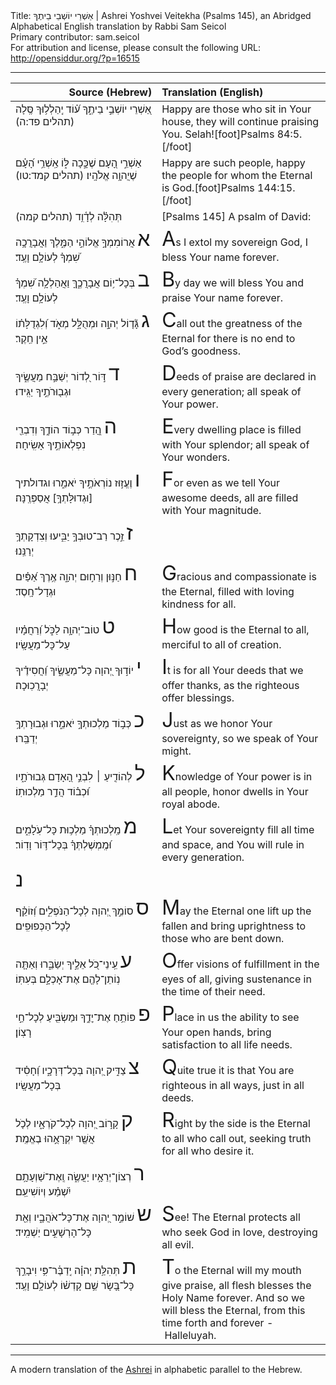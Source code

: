 <html>
<head></head>
<body>
Title: אַשְׁרֵי יוֹשְׁבֵי בֵיתֶךָ | Ashrei Yoshvei Veitekha (Psalms 145), an Abridged Alphabetical English translation by Rabbi Sam Seicol<br />
Primary contributor: sam.seicol<br />
For attribution and license, please consult the following URL: <a href="http://opensiddur.org/?p=16515">http://opensiddur.org/?p=16515</a>
<p />
<hr />

<table style="margin-left: auto;margin-right: auto;" class="draggable">
<thead><tr><th id="x" style="text-align: right;">Source (Hebrew)</th><th style="text-align: left;">Translation (English)</th></tr></thead>
<tbody>
<tr>
<td style="vertical-align:top;" width="46%">
<div class="liturgy"><span lang="he">
אַ֭שְׁרֵי יוֹשְׁבֵ֣י בֵיתֶ֑ךָ ע֝֗וֹד יְֽהַלְל֥וּךָ סֶּֽלָה <span class="citation">(תהלים פד:ה)</span>
</span></div>
</td>
 
<td style="vertical-align:top;" width="53%">
<div class="english">
Happy are those who sit in Your house, they will continue praising You. Selah![foot]Psalms 84:5.[/foot]
</div></td>
</tr>


<tr>
<td style="vertical-align:top;" width="46%">
<div class="liturgy"><span lang="he">
אַשְׁרֵ֣י הָ֭עָם שֶׁכָּ֣כָה לּ֑וֹ אַֽשְׁרֵ֥י הָ֝עָ֗ם שֶׁיֲהוָ֥ה אֱלֹהָֽיו׃ <span class="citation">(תהלים קמד:טו)</span>
</span></div>
</td>
 
<td style="vertical-align:top;" width="53%">
<div class="english">
Happy are such people, happy the people for whom the Eternal is God.[foot]Psalms 144:15.[/foot]
</div></td>
</tr>


<tr>
<td style="vertical-align:top;" width="46%">
<div class="liturgy"><span lang="he">
(תהלים קמה) תְּהִלָּ֗ה לְדָ֫וִ֥ד 
</span></div>
</td>
 
<td style="vertical-align:top;" width="53%">
<div class="english">
[Psalms 145] A psalm of David:
</div></td>
</tr>


<tr>
<td style="vertical-align:top;" width="46%">
<div class="liturgy"><span lang="he">
<span style="font-size:xx-large;">א</span>&nbsp;אֲרוֹמִמְךָ֣ אֱלוֹהַ֣י הַמֶּ֑לֶךְ וַאֲבָרֲכָ֥ה שִׁ֝מְךָ֗ לְעוֹלָ֥ם וָעֶֽד׃ 
</span></div>
</td>
 
<td style="vertical-align:top;" width="53%">
<div class="english">
<span style="font-size:xx-large;">A</span>s I extol my sovereign God, I bless Your name forever.
</div></td>
</tr>


<tr>
<td style="vertical-align:top;" width="46%">
<div class="liturgy"><span lang="he">
<span style="font-size:xx-large;">ב</span>&nbsp;בְּכָל־י֥וֹם אֲבָרֲכֶ֑ךָּ וַאֲהַלְלָ֥ה שִׁ֝מְךָ֗ לְעוֹלָ֥ם וָעֶֽד׃ 
</span></div>
</td>
 
<td style="vertical-align:top;" width="53%">
<div class="english">
<span style="font-size:xx-large;">B</span>y day we will bless You and praise Your name forever.
</div></td>
</tr>


<tr>
<td style="vertical-align:top;" width="46%">
<div class="liturgy"><span lang="he">
<span style="font-size:xx-large;">ג</span>&nbsp;גָּ֘ד֤וֹל יְהוָ֣ה וּמְהֻלָּ֣ל מְאֹ֑ד וְ֝לִגְדֻלָּת֗וֹ אֵ֣ין חֵֽקֶר׃ 
</span></div>
</td>
 
<td style="vertical-align:top;" width="53%">
<div class="english">
<span style="font-size:xx-large;">C</span>all out the greatness of the Eternal for there is no end to God’s goodness.
</div></td>
</tr>


<tr>
<td style="vertical-align:top;" width="46%">
<div class="liturgy"><span lang="he">
<span style="font-size:xx-large;">ד</span>&nbsp;דּ֣וֹר לְ֭דוֹר יְשַׁבַּ֣ח מַעֲשֶׂ֑יךָ וּגְב֖וּרֹתֶ֣יךָ יַגִּֽידוּ׃ 
</span></div>
</td>
 
<td style="vertical-align:top;" width="53%">
<div class="english">
<span style="font-size:xx-large;">D</span>eeds of praise are declared in every generation; all speak of Your power.
</div></td>
</tr>


<tr>
<td style="vertical-align:top;" width="46%">
<div class="liturgy"><span lang="he">
<span style="font-size:xx-large;">ה</span>&nbsp;הֲ֭דַר כְּב֣וֹד הוֹדֶ֑ךָ וְדִבְרֵ֖י נִפְלְאוֹתֶ֣יךָ אָשִֽׂיחָה׃ 
</span></div>
</td>
 
<td style="vertical-align:top;" width="53%">
<div class="english">
<span style="font-size:xx-large;">E</span>very dwelling place is filled with Your splendor; all speak of Your wonders.
</div></td>
</tr>


<tr>
<td style="vertical-align:top;" width="46%">
<div class="liturgy"><span lang="he">
<span style="font-size:xx-large;">ו</span>&nbsp;וֶעֱז֣וּז נוֹרְאֹתֶ֣יךָ יֹאמֵ֑רוּ וגדולתיך [וּגְדוּלָּתְךָ֥] אֲסַפְּרֶֽנָּה׃ 
</span></div>
</td>
 
<td style="vertical-align:top;" width="53%">
<div class="english">
<span style="font-size:xx-large;">F</span>or even as we tell Your awesome deeds, all are filled with Your magnitude.
</div></td>
</tr>


<tr>
<td style="vertical-align:top;" width="46%">
<div class="liturgy"><span lang="he">
<span style="font-size:xx-large;">ז</span>&nbsp;זֵ֣כֶר רַב־טוּבְךָ֣ יַבִּ֑יעוּ וְצִדְקָתְךָ֥ יְרַנֵּֽנוּ׃ 
</span></div>
</td>
 
<td style="vertical-align:top;" width="53%">
<div class="english">

</div></td>
</tr>


<tr>
<td style="vertical-align:top;" width="46%">
<div class="liturgy"><span lang="he">
<span style="font-size:xx-large;">ח</span>&nbsp;חַנּ֣וּן וְרַח֣וּם יְהוָ֑ה אֶ֥רֶךְ אַ֝פַּ֗יִם וּגְדָל־חָֽסֶד׃ 
</span></div>
</td>
 
<td style="vertical-align:top;" width="53%">
<div class="english">
<span style="font-size:xx-large;">G</span>racious and compassionate is the Eternal, filled with loving kindness for all.
</div></td>
</tr>


<tr>
<td style="vertical-align:top;" width="46%">
<div class="liturgy"><span lang="he">
<span style="font-size:xx-large;">ט</span>&nbsp;טוֹב־יְהוָ֥ה לַכֹּ֑ל וְ֝רַחֲמָ֗יו עַל־כָּל־מַעֲשָֽׂיו׃ 
</span></div>
</td>
 
<td style="vertical-align:top;" width="53%">
<div class="english">
<span style="font-size:xx-large;">H</span>ow good is the Eternal to all, merciful to all of creation.
</div></td>
</tr>


<tr>
<td style="vertical-align:top;" width="46%">
<div class="liturgy"><span lang="he">
<span style="font-size:xx-large;">י</span>&nbsp;יוֹד֣וּךָ יְ֭הוָה כָּל־מַעֲשֶׂ֑יךָ וַ֝חֲסִידֶ֗יךָ יְבָרֲכֽוּכָה׃ 
</span></div>
</td>
 
<td style="vertical-align:top;" width="53%">
<div class="english">
<span style="font-size:xx-large;">I</span>t is for all Your deeds that we offer thanks, as the righteous offer blessings.
</div></td>
</tr>


<tr>
<td style="vertical-align:top;" width="46%">
<div class="liturgy"><span lang="he">
<span style="font-size:xx-large;">כ</span>&nbsp;כְּב֣וֹד מַלְכוּתְךָ֣ יֹאמֵ֑רוּ וּגְבוּרָתְךָ֥ יְדַבֵּֽרוּ׃ 
</span></div>
</td>
 
<td style="vertical-align:top;" width="53%">
<div class="english">
<span style="font-size:xx-large;">J</span>ust as we honor Your sovereignty, so we speak of Your might.
</div></td>
</tr>


<tr>
<td style="vertical-align:top;" width="46%">
<div class="liturgy"><span lang="he">
<span style="font-size:xx-large;">ל</span>&nbsp;לְהוֹדִ֤יעַ ׀ לִבְנֵ֣י הָ֭אָדָם גְּבוּרֹתָ֑יו וּ֝כְב֗וֹד הֲדַ֣ר מַלְכוּתֽוֹ׃ 
</span></div>
</td>
 
<td style="vertical-align:top;" width="53%">
<div class="english">
<span style="font-size:xx-large;">K</span>nowledge of Your power is in all people, honor dwells in Your royal abode.
</div></td>
</tr>


<tr>
<td style="vertical-align:top;" width="46%">
<div class="liturgy"><span lang="he">
<span style="font-size:xx-large;">מ</span>&nbsp;מַֽלְכוּתְךָ֗ מַלְכ֥וּת כָּל־עֹֽלָמִ֑ים וּ֝מֶֽמְשֶׁלְתְּךָ֗ בְּכָל־דּ֥וֹר וָדֽוֹר׃ 
</span></div>
</td>
 
<td style="vertical-align:top;" width="53%">
<div class="english">
<span style="font-size:xx-large;">L</span>et Your sovereignty fill all time and space, and You will rule in every generation.
</div></td>
</tr>


<tr>
<td style="vertical-align:top;" width="46%">
<div class="liturgy"><span lang="he">
<span style="font-size:xx-large;">נ</span>&nbsp;
</span></div>
</td>
 
<td style="vertical-align:top;" width="53%">
<div class="english">

</div></td>
</tr>


<tr>
<td style="vertical-align:top;" width="46%">
<div class="liturgy"><span lang="he">
<span style="font-size:xx-large;">ס</span>&nbsp;סוֹמֵ֣ךְ יְ֭הוָה לְכָל־הַנֹּפְלִ֑ים וְ֝זוֹקֵ֗ף לְכָל־הַכְּפוּפִֽים׃ 
</span></div>
</td>
 
<td style="vertical-align:top;" width="53%">
<div class="english">
<span style="font-size:xx-large;">M</span>ay the Eternal one lift up the fallen and bring uprightness to those who are bent down.
</div></td>
</tr>


<tr>
<td style="vertical-align:top;" width="46%">
<div class="liturgy"><span lang="he">
<span style="font-size:xx-large;">ע</span>&nbsp;עֵֽינֵי־כֹ֭ל אֵלֶ֣יךָ יְשַׂבֵּ֑רוּ וְאַתָּ֤ה נֽוֹתֵן־לָהֶ֖ם אֶת־אָכְלָ֣ם בְּעִתּֽוֹ׃ 
</span></div>
</td>
 
<td style="vertical-align:top;" width="53%">
<div class="english">
<span style="font-size:xx-large;">O</span>ffer visions of fulfillment in the eyes of all, giving sustenance in the time of their need.
</div></td>
</tr>


<tr>
<td style="vertical-align:top;" width="46%">
<div class="liturgy"><span lang="he">
<span style="font-size:xx-large;">פ</span>&nbsp;פּוֹתֵ֥חַ אֶת־יׇדֶ֑ךָ וּמַשְׂבִּ֖יעַ לְכָל־חַ֣י רָצֽוֹן׃ 
</span></div>
</td>
 
<td style="vertical-align:top;" width="53%">
<div class="english">
<span style="font-size:xx-large;">P</span>lace in us the ability to see Your open hands, bring satisfaction to all life needs.
</div></td>
</tr>


<tr>
<td style="vertical-align:top;" width="46%">
<div class="liturgy"><span lang="he">
<span style="font-size:xx-large;">צ</span>&nbsp;צַדִּ֣יק יְ֭הוָה בְּכָל־דְּרָכָ֑יו וְ֝חָסִ֗יד בְּכָל־מַעֲשָֽׂיו׃ 
</span></div>
</td>
 
<td style="vertical-align:top;" width="53%">
<div class="english">
<span style="font-size:xx-large;">Q</span>uite true it is that You are righteous in all ways, just in all deeds.
</div></td>
</tr>


<tr>
<td style="vertical-align:top;" width="46%">
<div class="liturgy"><span lang="he">
<span style="font-size:xx-large;">ק</span>&nbsp;קָר֣וֹב יְ֭הוָה לְכָל־קֹרְאָ֑יו לְכֹ֤ל אֲשֶׁ֖ר יִקְרָאֻ֣הוּ בֶאֱמֶֽת׃ 
</span></div>
</td>
 
<td style="vertical-align:top;" width="53%">
<div class="english">
<span style="font-size:xx-large;">R</span>ight by the side is the Eternal to all who call out, seeking truth for all who desire it.
</div></td>
</tr>


<tr>
<td style="vertical-align:top;" width="46%">
<div class="liturgy"><span lang="he">
<span style="font-size:xx-large;">ר</span>&nbsp;רְצוֹן־יְרֵאָ֥יו יַעֲשֶׂ֑ה וְֽאֶת־שַׁוְעָתָ֥ם יִ֝שְׁמַ֗ע וְיוֹשִׁיעֵֽם׃ 
</span></div>
</td>
 
<td style="vertical-align:top;" width="53%">
<div class="english">

</div></td>
</tr>


<tr>
<td style="vertical-align:top;" width="46%">
<div class="liturgy"><span lang="he">
<span style="font-size:xx-large;">ש</span>&nbsp;שׁוֹמֵ֣ר יְ֭הוָה אֶת־כָּל־אֹהֲבָ֑יו וְאֵ֖ת כָּל־הָרְשָׁעִ֣ים יַשְׁמִֽיד׃ 
</span></div>
</td>
 
<td style="vertical-align:top;" width="53%">
<div class="english">
<span style="font-size:xx-large;">S</span>ee! The Eternal protects all who seek God in love, destroying all evil.
</div></td>
</tr>


<tr>
<td style="vertical-align:top;" width="46%">
<div class="liturgy"><span lang="he">
<span style="font-size:xx-large;">ת</span>&nbsp;תְּהִלַּ֥ת יְהוָ֗ה יְֽדַבֶּ֫ר־פִּ֥י וִיבָרֵ֣ךְ כָּל־בָּ֭שָׂר שֵׁ֥ם קָדְשׁ֗וֹ לְעוֹלָ֥ם וָעֶֽד׃
</span></div>
</td>
 
<td style="vertical-align:top;" width="53%">
<div class="english">
<span style="font-size:xx-large;">T</span>o the Eternal will my mouth give praise, all flesh blesses the Holy Name forever.
And so we will bless the Eternal, from this time forth and forever - Halleluyah.
</div></td>
</tr>
</tbody></table>

<hr />

A modern translation of the <a href="https://en.wikipedia.org/wiki/Ashrei">Ashrei</a> in alphabetic parallel to the Hebrew.
</body>
</html>